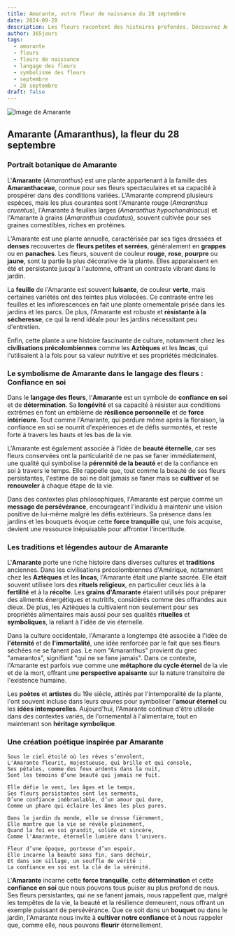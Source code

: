 ```yaml
---
title: Amarante, votre fleur de naissance du 28 septembre
date: 2024-09-28
description: Les fleurs racontent des histoires profondes. Découvrez Amarante, votre fleur de naissance du 28 septembre, ses symboles et récits fascinants. Plongez dans sa signification et son langage unique dans l'art floral.
author: 365jours
tags:
  - amarante
  - fleurs
  - fleurs de naissance
  - langage des fleurs
  - symbolisme des fleurs
  - septembre
  - 28 septembre
draft: false
---
```



![Image de Amarante](https://cdn.pixabay.com/photo/2017/09/20/19/42/foxtail-2769772_1280.jpg#center)


## Amarante (Amaranthus), la fleur du 28 septembre

### Portrait botanique de Amarante

L'**Amarante** (_Amaranthus_) est une plante appartenant à la famille des **Amaranthaceae**, connue pour ses fleurs spectaculaires et sa capacité à prospérer dans des conditions variées. L'Amarante comprend plusieurs espèces, mais les plus courantes sont l'Amarante rouge (_Amaranthus cruentus_), l'Amarante à feuilles larges (_Amaranthus hypochondriacus_) et l'Amarante à grains (_Amaranthus caudatus_), souvent cultivée pour ses graines comestibles, riches en protéines.

L'Amarante est une plante annuelle, caractérisée par ses tiges dressées et **denses** recouvertes de **fleurs petites et serrées**, généralement en **grappes** ou en **panaches**. Les fleurs, souvent de couleur **rouge**, **rose**, **pourpre** ou **jaune**, sont la partie la plus décorative de la plante. Elles apparaissent en été et persistante jusqu'à l'automne, offrant un contraste vibrant dans le jardin.

La **feuille** de l'Amarante est souvent **luisante**, de couleur **verte**, mais certaines variétés ont des teintes plus violacées. Ce contraste entre les feuilles et les inflorescences en fait une plante ornementale prisée dans les jardins et les parcs. De plus, l'Amarante est robuste et **résistante à la sécheresse**, ce qui la rend idéale pour les jardins nécessitant peu d'entretien.

Enfin, cette plante a une histoire fascinante de culture, notamment chez les **civilisations précolombiennes** comme les **Aztèques** et les **Incas**, qui l'utilisaient à la fois pour sa valeur nutritive et ses propriétés médicinales.

### Le symbolisme de Amarante dans le langage des fleurs : Confiance en soi

Dans le **langage des fleurs**, l'**Amarante** est un symbole de **confiance en soi** et de **détermination**. Sa **longévité** et sa capacité à résister aux conditions extrêmes en font un emblème de **résilience personnelle** et de **force intérieure**. Tout comme l'Amarante, qui perdure même après la floraison, la confiance en soi se nourrit d'expériences et de défis surmontés, et reste forte à travers les hauts et les bas de la vie.

L'Amarante est également associée à l'idée de **beauté éternelle**, car ses fleurs conservées ont la particularité de ne pas se faner immédiatement, une qualité qui symbolise la **pérennité de la beauté** et de la confiance en soi à travers le temps. Elle rappelle que, tout comme la beauté de ses fleurs persistantes, l'estime de soi ne doit jamais se faner mais se **cultiver** et se **renouveler** à chaque étape de la vie.

Dans des contextes plus philosophiques, l'Amarante est perçue comme un **message de persévérance**, encourageant l'individu à maintenir une vision positive de lui-même malgré les défis extérieurs. Sa présence dans les jardins et les bouquets évoque cette **force tranquille** qui, une fois acquise, devient une ressource inépuisable pour affronter l'incertitude.

### Les traditions et légendes autour de Amarante

L'**Amarante** porte une riche histoire dans diverses cultures et **traditions** anciennes. Dans les civilisations précolombiennes d'Amérique, notamment chez les **Aztèques** et les **Incas**, l'Amarante était une plante sacrée. Elle était souvent utilisée lors des **rituels religieux**, en particulier ceux liés à la **fertilité** et à la **récolte**. Les **grains d'Amarante** étaient utilisés pour préparer des aliments énergétiques et nutritifs, considérés comme des offrandes aux dieux. De plus, les Aztèques la cultivaient non seulement pour ses propriétés alimentaires mais aussi pour ses qualités **rituelles** et **symboliques**, la reliant à l'idée de vie éternelle.

Dans la culture occidentale, l'Amarante a longtemps été associée à l'idée de **l'éternité** et de **l'immortalité**, une idée renforcée par le fait que ses fleurs séchées ne se fanent pas. Le nom "Amaranthus" provient du grec "amarantos", signifiant "qui ne se fane jamais". Dans ce contexte, l'Amarante est parfois vue comme une **métaphore du cycle éternel** de la vie et de la mort, offrant une **perspective apaisante** sur la nature transitoire de l'existence humaine.

Les **poètes** et **artistes** du 19e siècle, attirés par l'intemporalité de la plante, l'ont souvent incluse dans leurs œuvres pour symboliser l'**amour éternel** ou les **idées intemporelles**. Aujourd'hui, l'Amarante continue d'être utilisée dans des contextes variés, de l'ornemental à l'alimentaire, tout en maintenant son **héritage symbolique**.

### Une création poétique inspirée par Amarante

```
Sous le ciel étoilé où les rêves s’envolent,  
L'Amarante fleurit, majestueuse, qui brille et qui console,  
Ses pétales, comme des feux ardents dans la nuit,  
Sont les témoins d’une beauté qui jamais ne fuit.

Elle défie le vent, les âges et le temps,  
Ses fleurs persistantes sont les serments,  
D’une confiance inébranlable, d’un amour qui dure,  
Comme un phare qui éclaire les âmes les plus pures.

Dans le jardin du monde, elle se dresse fièrement,  
Elle montre que la vie se révèle pleinement,  
Quand la foi en soi grandit, solide et sincère,  
Comme l'Amarante, éternelle lumière dans l'univers.

Fleur d’une époque, porteuse d’un espoir,  
Elle incarne la beauté sans fin, sans déchoir,  
Et dans son sillage, un souffle de vérité :  
La confiance en soi est la clé de la sérénité.
```

L'**Amarante** incarne cette **force tranquille**, cette **détermination** et cette **confiance en soi** que nous pouvons tous puiser au plus profond de nous. Ses fleurs persistantes, qui ne se fanent jamais, nous rappellent que, malgré les tempêtes de la vie, la beauté et la résilience demeurent, nous offrant un exemple puissant de persévérance. Que ce soit dans un **bouquet** ou dans le jardin, l'Amarante nous invite à **cultiver notre confiance** et à nous rappeler que, comme elle, nous pouvons **fleurir** éternellement.